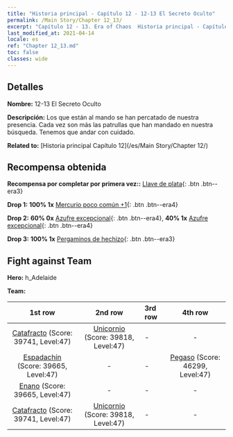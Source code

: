 ```yaml
---
title: "Historia principal - Capítulo 12 - 12-13 El Secreto Oculto"
permalink: /Main Story/Chapter 12_13/
excerpt: "Capítulo 12 - 13. Era of Chaos  Historia principal - Capítulo 12_13. 12-13 El Secreto Oculto"
last_modified_at: 2021-04-14
locale: es
ref: "Chapter 12_13.md"
toc: false
classes: wide
---
```


## Detalles

 **Nombre:** 12-13 El Secreto Oculto

 **Descripción:** Los que están al mando se han percatado de nuestra presencia. Cada vez son más las patrullas que han mandado en nuestra búsqueda. Tenemos que andar con cuidado.

 **Related to:** [Historia principal Capítulo 12](/es/Main Story/Chapter 12/)

## Recompensa obtenida

 **Recompensa por completar por primera vez::** [Llave de plata](/es/Items/con_693/){: .btn .btn--era3}

 **Drop 1:** **100% 1x** [Mercurio poco común +1](/es/Items/mat_42/){: .btn .btn--era4}

 **Drop 2:** **60% 0x** [Azufre excepcional](/es/Items/mat_36/){: .btn .btn--era4}, **40% 1x** [Azufre excepcional](/es/Items/mat_36/){: .btn .btn--era4}

 **Drop 3:** **100% 1x** [Pergaminos de hechizo](/es/Items/con_694/){: .btn .btn--era3}


## Fight against Team
 **Hero:** h_Adelaide

 **Team:**


  | 1st row | 2nd row | 3rd row | 4th row |
  |:----:|:----:|:----|:----:|
  | [Catafracto](/es/units/Cavalier/) (Score: 39741, Level:47)  | [Unicornio](/es/units/Unicorn/) (Score: 39818, Level:47)  | - | - |
  | [Espadachín](/es/units/Swordsman/) (Score: 39665, Level:47)  | - | - | [Pegaso](/es/units/Pegasus/) (Score: 46299, Level:47)  |
  | [Enano](/es/units/Dwarf/) (Score: 39665, Level:47)  | - | - | - |
  | [Catafracto](/es/units/Cavalier/) (Score: 39741, Level:47)  | [Unicornio](/es/units/Unicorn/) (Score: 39818, Level:47)  | - | - |


